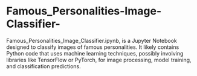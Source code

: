 # Famous_Personalities-Image-Classifier-
Famous_Personalities_Image_Classifier.ipynb, is a Jupyter Notebook designed to classify images of famous personalities. It likely contains Python code that uses machine learning techniques, possibly involving libraries like TensorFlow or PyTorch, for image processing, model training, and classification predictions.
